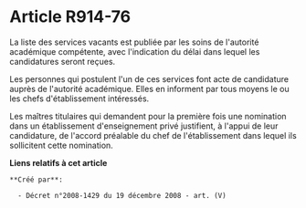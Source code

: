 # Article R914-76

La liste des services vacants est publiée par les soins de l'autorité académique  compétente, avec l'indication du délai dans
lequel les candidatures seront  reçues.

Les personnes qui postulent l'un de ces services font  acte de candidature auprès de l'autorité académique. Elles en
informent par tous  moyens le ou les chefs d'établissement intéressés.

Les maîtres  titulaires qui demandent pour la première fois une nomination dans un  établissement d'enseignement privé
justifient, à l'appui de leur candidature, de  l'accord préalable du chef de l'établissement dans lequel ils sollicitent
cette  nomination.

**Liens relatifs à cet article**

	**Créé par**:

	  - Décret n°2008-1429 du 19 décembre 2008 - art. (V)
